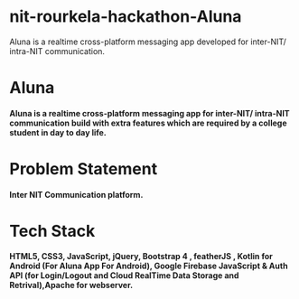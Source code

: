 # nit-rourkela-hackathon-Aluna
Aluna is a realtime cross-platform messaging app developed for inter-NIT/ intra-NIT communication.

# Aluna
#### Aluna is a realtime cross-platform messaging app for inter-NIT/ intra-NIT communication build with extra features which are required by a college student in day to day life.

# Problem Statement
#### Inter NIT Communication platform.

# Tech Stack
#### HTML5, CSS3, JavaScript, jQuery, Bootstrap 4 , featherJS , Kotlin for Android (For Aluna App For Android), Google Firebase JavaScript & Auth API (for Login/Logout and Cloud RealTime Data Storage and Retrival),Apache for webserver. 


